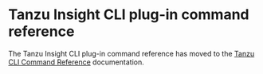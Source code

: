 # Tanzu Insight CLI plug-in command reference

The Tanzu Insight CLI plug-in command reference has moved to the [Tanzu CLI Command Reference](https://docs.vmware.com/en/VMware-Tanzu-CLI/1.1/tanzu-cli/tanzu-insight.html) documentation.
